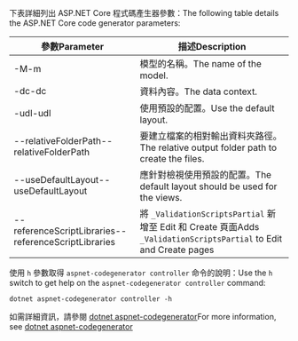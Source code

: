 <span data-ttu-id="a8f35-101">下表詳細列出 ASP.NET Core 程式碼產生器參數：</span><span class="sxs-lookup"><span data-stu-id="a8f35-101">The following table details the ASP.NET Core code generator parameters:</span></span>

| <span data-ttu-id="a8f35-102">參數</span><span class="sxs-lookup"><span data-stu-id="a8f35-102">Parameter</span></span>               | <span data-ttu-id="a8f35-103">描述</span><span class="sxs-lookup"><span data-stu-id="a8f35-103">Description</span></span>|
| ----------------- | ------------ |
| <span data-ttu-id="a8f35-104">-M</span><span class="sxs-lookup"><span data-stu-id="a8f35-104">-m</span></span>  | <span data-ttu-id="a8f35-105">模型的名稱。</span><span class="sxs-lookup"><span data-stu-id="a8f35-105">The name of the model.</span></span> |
| <span data-ttu-id="a8f35-106">-dc</span><span class="sxs-lookup"><span data-stu-id="a8f35-106">-dc</span></span>  | <span data-ttu-id="a8f35-107">資料內容。</span><span class="sxs-lookup"><span data-stu-id="a8f35-107">The data context.</span></span> |
| <span data-ttu-id="a8f35-108">-udl</span><span class="sxs-lookup"><span data-stu-id="a8f35-108">-udl</span></span> | <span data-ttu-id="a8f35-109">使用預設的配置。</span><span class="sxs-lookup"><span data-stu-id="a8f35-109">Use the default layout.</span></span> |
| <span data-ttu-id="a8f35-110">--relativeFolderPath</span><span class="sxs-lookup"><span data-stu-id="a8f35-110">--relativeFolderPath</span></span> | <span data-ttu-id="a8f35-111">要建立檔案的相對輸出資料夾路徑。</span><span class="sxs-lookup"><span data-stu-id="a8f35-111">The relative output folder path to create the files.</span></span> |
| <span data-ttu-id="a8f35-112">--useDefaultLayout</span><span class="sxs-lookup"><span data-stu-id="a8f35-112">--useDefaultLayout</span></span> | <span data-ttu-id="a8f35-113">應針對檢視使用預設的配置。</span><span class="sxs-lookup"><span data-stu-id="a8f35-113">The default layout should be used for the views.</span></span> |
| <span data-ttu-id="a8f35-114">--referenceScriptLibraries</span><span class="sxs-lookup"><span data-stu-id="a8f35-114">--referenceScriptLibraries</span></span> | <span data-ttu-id="a8f35-115">將 `_ValidationScriptsPartial` 新增至 Edit 和 Create 頁面</span><span class="sxs-lookup"><span data-stu-id="a8f35-115">Adds `_ValidationScriptsPartial` to Edit and Create pages</span></span> |

<span data-ttu-id="a8f35-116">使用 `h` 參數取得 `aspnet-codegenerator controller` 命令的說明：</span><span class="sxs-lookup"><span data-stu-id="a8f35-116">Use the `h` switch to get help on the `aspnet-codegenerator controller` command:</span></span>

```dotnetcli
dotnet aspnet-codegenerator controller -h
```

<span data-ttu-id="a8f35-117">如需詳細資訊，請參閱 [dotnet aspnet-codegenerator](xref:fundamentals/tools/dotnet-aspnet-codegenerator)</span><span class="sxs-lookup"><span data-stu-id="a8f35-117">For more information, see [dotnet aspnet-codegenerator](xref:fundamentals/tools/dotnet-aspnet-codegenerator)</span></span>
